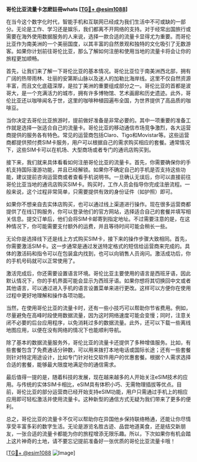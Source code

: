 **哥伦比亚流量卡怎麽註冊whats [[TG💪+ @esim1088](https://t.me/s/esim1088)]**

在当今这个数字化时代，智能手机和互联网已经成为我们生活中不可或缺的一部分。无论是工作、学习还是娱乐，我们都离不开网络的支持。对于经常出国旅行或需要在海外使用数据服务的人来说，选择一款合适的流量卡显得尤为重要。而哥伦比亚作为南美洲的一个美丽国度，以其丰富的自然景观和独特的文化吸引了无数游客。如果你计划前往哥伦比亚，那么了解如何注册和使用当地的流量卡将会让你的旅程更加顺畅。

首先，让我们来了解一下哥伦比亚的基本情况。哥伦比亚位于南美洲西北部，拥有广阔的热带雨林、壮丽的安第斯山脉以及迷人的加勒比海岸线。这里不仅自然资源丰富，而且文化底蕴深厚，是拉丁美洲的重要组成部分之一。哥伦比亚的首都是波哥大，是一个充满活力的城市，拥有许多博物馆、艺术画廊和历史遗迹。此外，哥伦比亚还以咖啡闻名于世，这里的咖啡种植园遍布全国，为世界提供了高品质的咖啡豆。

当你决定去哥伦比亚旅游时，提前做好准备是非常必要的。其中一项重要的准备工作就是选择一张适合自己的流量卡。哥伦比亚的移动通信市场竞争激烈，各大运营商提供的服务各有特色。常见的运营商包括Claro、Tigo和Movistar等。这些运营商都提供预付费SIM卡服务，用户可以根据自己的需求购买相应的套餐。通常情况下，这些SIM卡可以在机场、大型商场或者专门的通讯店购买到。

接下来，我们就来具体看看如何注册哥伦比亚的流量卡。首先，你需要确保你的手机支持国际漫游功能，并且已经解锁。如果你不确定自己的手机是否支持这些功能，建议提前咨询运营商或者查看手机说明书。一旦确认无误后，你可以直接前往哥伦比亚当地的通讯店购买SIM卡。购买时，工作人员会指导你完成注册流程。一般来说，这个过程非常简单，只需要提供有效的身份证件（如护照）即可。

如果你不想亲自去实体店购买，也可以通过线上渠道进行操作。现在很多运营商都提供了在线订购服务，你可以登录他们的官方网站，选择适合自己的套餐并填写相关信息。提交订单后，他们会将SIM卡邮寄到指定地址。不过需要注意的是，在这种情况下，你可能需要支付额外的运费，并且等待时间可能会稍长一些。

无论你是选择线下还是线上方式购买SIM卡，接下来的操作步骤大致相同。首先，你需要激活SIM卡。这一步通常是通过发送特定格式的短信给运营商来完成的。具体的激活码和指令可以在包装盒内找到，也可以向销售人员询问。激活成功后，你的手机号码就可以正常使用了。

激活完成后，你还需要设置语言环境。哥伦比亚主要使用的语言是西班牙语，因此默认情况下，你的手机界面可能会显示为西班牙语。如果你想将其切换回中文或者其他语言，可以通过进入手机的语言设置菜单来进行更改。这样可以方便你在使用过程中更好地理解和操作各项功能。

当然，在使用哥伦比亚的流量卡时，还有一些小技巧可以帮助你节省费用。例如，尽量避免在高峰时段使用数据流量，因为这时网络速度可能会变慢；同时，注意关闭不必要的后台应用程序，以免消耗过多的数据流量。此外，还可以下载一些离线地图应用，以便在没有网络的情况下也能顺利导航。

除了基本的数据流量服务外，哥伦比亚的流量卡还提供了多种增值服务。比如，有些套餐包含了免费通话分钟数，可以用来拨打本地电话或国际长途；还有一些套餐则针对特定用途设计，比如专门针对社交软件用户的优惠套餐。根据个人需求选择合适的套餐，能够最大限度地满足你的通信需求。

最后值得一提的是，随着科技的发展，现在越来越多的人开始关注eSIM技术的应用。与传统的实体SIM卡相比，eSIM具有体积小巧、无需物理插拔等优点。目前，哥伦比亚的部分运营商已经开始支持eSIM功能，用户只需通过手机上的相应应用即可轻松激活并使用流量卡。这种新型的通信方式无疑为我们带来了更多的便利。

总之，哥伦比亚的流量卡不仅可以帮助你在异国他乡保持联络畅通，还能让你尽情享受丰富多彩的数字生活。无论是游览名胜古迹、品尝地道美食，还是结交新朋友，一张合适的流量卡都能为你的旅程增添无限乐趣。所以，下次如果你有机会踏上这片神奇的土地，请不要忘记提前准备好一张优质的哥伦比亚流量卡哦！

[[TG💪+ @esim1088](https://t.me/s/esim1088) ![Image](https://i.postimg.cc/4NQfJmqS/Snipaste-2025-05-13-00-14-12.png)]